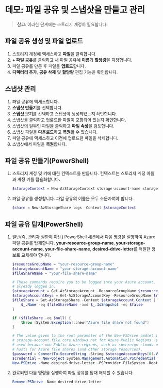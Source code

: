 # <a name="demonstration-create-and-manage-file-shares-and-snapshots"></a>데모: 파일 공유 및 스냅샷을 만들고 관리

>**참고**: 이러한 단계에는 스토리지 계정이 필요합니다. 

## <a name="create-a-file-share-and-upload-a-file"></a>파일 공유 생성 및 파일 업로드

1. 스토리지 계정에 액세스하고 **파일**을 클릭합니다.
2. **+ 파일 공유**를 클릭하고 새 파일 공유에 **이름**과 **할당량**을 지정합니다.
3. 파일 공유를 만든 후 파일을 **업로드**합니다. 
4. **디렉터리 추가**, **공유 삭제** 및 **할당량** 편집 기능을 확인합니다.

## <a name="manage-snapshots"></a>스냅샷 관리

1. 파일 공유에 액세스합니다.
1. **스냅샷 만들기**를 선택합니다.
1. **스냅샷 보기**를 선택하고 스냅샷이 생성되었는지 확인합니다.
1. 스냅샷을 클릭하고 업로드한 파일이 포함되어 있는지 확인합니다.
1. 스냅샷의 일부인 파일을 클릭하고 **파일 속성**을 검토합니다. 
1. 스냅샷 파일을 **다운로드**하고 **복원**할 수 있습니다. 
1. 파일 공유에 액세스하고 이전에 업로드한 파일을 삭제합니다.
1. 스냅샷에서 파일을 **복원**합니다. 
 
## <a name="create-a-file-share-powershell"></a>파일 공유 만들기(PowerShell)

1. 스토리지 계정 및 키에 대한 컨텍스트를 만듭니다. 컨텍스트는 스토리지 계정 이름과 계정 키를 캡슐화합니다.

    ```PowerShell
    $storageContext = New-AzStorageContext storage-account-name storage-account-key
    ```

2. 파일 공유를 생성합니다. 파일 공유의 이름은 모두 소문자여야 합니다.

    ```PowerShell
    $share = New-AzStorageShare logs -Context $storageContext
    ```

## <a name="mount-a-file-share-powershell"></a>파일 공유 탑재(PowerShell)

1. 일반(즉, 관리자 권한이 아닌) PowerShell 세션에서 다음 명령을 실행하여 Azure 파일 공유를 탑재합니다. **your-resource-group-name**, **your-storage-account-name**, **your-file-share-name**, **desired-drive-letter**를 적절한 정보로 교체해야 합니다.

    ```PowerShell
    $resourceGroupName = "your-resource-group-name"
    $storageAccountName = "your-storage-account-name"
    $fileShareName = "your-file-share-name"

    # These commands require you to be logged into your Azure account, run Login-AzAccount if you haven't
    # already logged in.
    $storageAccount = Get-AzStorageAccount -ResourceGroupName $resourceGroupName -Name $storageAccountName
    $storageAccountKeys = Get-AzStorageAccountKey -ResourceGroupName $resourceGroupName -Name $storageAccountName
    $fileShare = Get-AzStorageShare -Context $storageAccount.Context | Where-Object { 
        $_.Name -eq $fileShareName -and $_.IsSnapshot -eq $false
    }

    if ($fileShare -eq $null) {
        throw [System.Exception]::new("Azure file share not found")
    }

    # The value given to the root parameter of the New-PSDrive cmdlet is the host address for the storage account, 
    # storage-account.file.core.windows.net for Azure Public Regions. $fileShare.StorageUri.PrimaryUri.Host is 
    # used because non-Public Azure regions, such as sovereign clouds or Azure Stack deployments, will have different 
    # hosts for Azure file shares (and other storage resources).
    $password = ConvertTo-SecureString -String $storageAccountKeys[0].Value -AsPlainText -Force
    $credential = New-Object System.Management.Automation.PSCredential -ArgumentList "AZURE\$($storageAccount.StorageAccountName)", $password
    New-PSDrive -Name desired-drive-letter -PSProvider FileSystem -Root "\\$($fileShare.StorageUri.PrimaryUri.Host)\$($fileShare.Name)" -Credential $credential -Persist
    ```

2. 완료되면 다음 명령을 실행하여 파일 공유를 탑재 해제할 수 있습니다.

    ```PowerShell
    Remove-PSDrive -Name desired-drive-letter
    ```